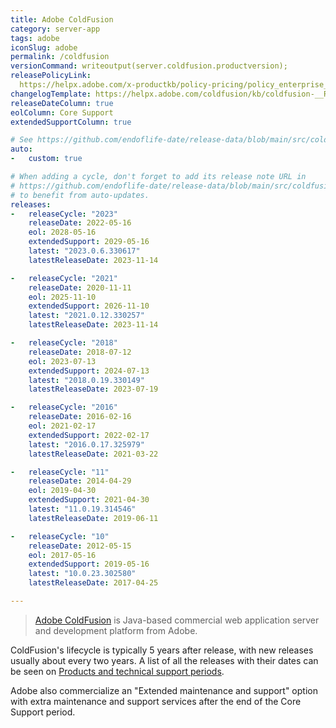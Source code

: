 ```yaml
---
title: Adobe ColdFusion
category: server-app
tags: adobe
iconSlug: adobe
permalink: /coldfusion
versionCommand: writeoutput(server.coldfusion.productversion);
releasePolicyLink: 
  https://helpx.adobe.com/x-productkb/policy-pricing/policy_enterprise_lifecycle.html
changelogTemplate: https://helpx.adobe.com/coldfusion/kb/coldfusion-__RELEASE_CYCLE__-updates.html
releaseDateColumn: true
eolColumn: Core Support
extendedSupportColumn: true

# See https://github.com/endoflife-date/release-data/blob/main/src/coldfusion.py.
auto:
-   custom: true

# When adding a cycle, don't forget to add its release note URL in
# https://github.com/endoflife-date/release-data/blob/main/src/coldfusion.py
# to benefit from auto-updates.
releases:
-   releaseCycle: "2023"
    releaseDate: 2022-05-16
    eol: 2028-05-16
    extendedSupport: 2029-05-16
    latest: "2023.0.6.330617"
    latestReleaseDate: 2023-11-14

-   releaseCycle: "2021"
    releaseDate: 2020-11-11
    eol: 2025-11-10
    extendedSupport: 2026-11-10
    latest: "2021.0.12.330257"
    latestReleaseDate: 2023-11-14

-   releaseCycle: "2018"
    releaseDate: 2018-07-12
    eol: 2023-07-13
    extendedSupport: 2024-07-13
    latest: "2018.0.19.330149"
    latestReleaseDate: 2023-07-19

-   releaseCycle: "2016"
    releaseDate: 2016-02-16
    eol: 2021-02-17
    extendedSupport: 2022-02-17
    latest: "2016.0.17.325979"
    latestReleaseDate: 2021-03-22

-   releaseCycle: "11"
    releaseDate: 2014-04-29
    eol: 2019-04-30
    extendedSupport: 2021-04-30
    latest: "11.0.19.314546"
    latestReleaseDate: 2019-06-11

-   releaseCycle: "10"
    releaseDate: 2012-05-15
    eol: 2017-05-16
    extendedSupport: 2019-05-16
    latest: "10.0.23.302580"
    latestReleaseDate: 2017-04-25

---
```


> [Adobe ColdFusion](https://www.adobe.com/products/coldfusion-family.html) is Java-based commercial
> web application server and development platform from Adobe.

ColdFusion's lifecycle is typically 5 years after release, with new releases usually about every two
years. A list of all the releases with their dates can be seen on
[Products and technical support periods](https://helpx.adobe.com/support/programs/eol-matrix.html).

Adobe also commercialize an "Extended maintenance and support" option with extra maintenance and
support services after the end of the Core Support period.
